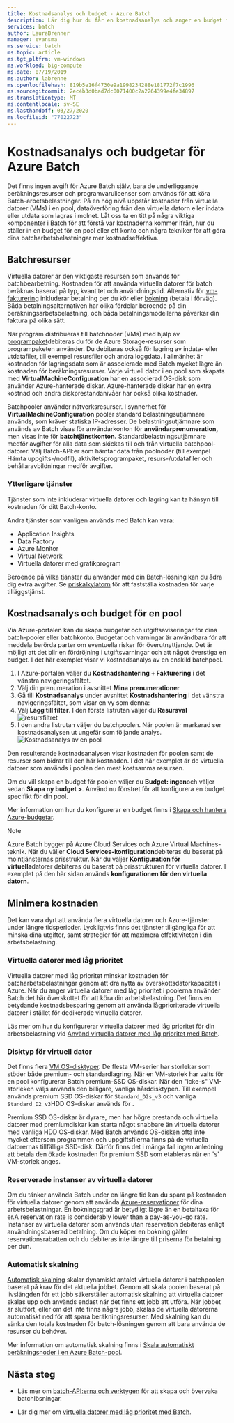 ```yaml
---
title: Kostnadsanalys och budget - Azure Batch
description: Lär dig hur du får en kostnadsanalys och anger en budget för underliggande beräkningsresurser och programvarulicenser som används för att köra dina batcharbetsbelastningar.
services: batch
author: LauraBrenner
manager: evansma
ms.service: batch
ms.topic: article
ms.tgt_pltfrm: vm-windows
ms.workload: big-compute
ms.date: 07/19/2019
ms.author: labrenne
ms.openlocfilehash: 819b5e16f4730e9a1998234288e181772f7c1996
ms.sourcegitcommit: 2ec4b3d0bad7dc0071400c2a2264399e4fe34897
ms.translationtype: MT
ms.contentlocale: sv-SE
ms.lasthandoff: 03/27/2020
ms.locfileid: "77022723"
---
```

# <a name="cost-analysis-and-budgets-for-azure-batch"></a>Kostnadsanalys och budgetar för Azure Batch

Det finns ingen avgift för Azure Batch själv, bara de underliggande beräkningsresurser och programvarulicenser som används för att köra Batch-arbetsbelastningar. På en hög nivå uppstår kostnader från virtuella datorer (VMs) i en pool, dataöverföring från den virtuella datorn eller indata eller utdata som lagras i molnet. Låt oss ta en titt på några viktiga komponenter i Batch för att förstå var kostnaderna kommer ifrån, hur du ställer in en budget för en pool eller ett konto och några tekniker för att göra dina batcharbetsbelastningar mer kostnadseffektiva.

## <a name="batch-resources"></a>Batchresurser

Virtuella datorer är den viktigaste resursen som används för batchbearbetning. Kostnaden för att använda virtuella datorer för batch beräknas baserat på typ, kvantitet och användningstid. Alternativ för [vm-fakturering](https://azure.microsoft.com/offers/ms-azr-0003p/) inkluderar betalning per du kör eller [bokning](../cost-management-billing/reservations/save-compute-costs-reservations.md) (betala i förväg). Båda betalningsalternativen har olika fördelar beroende på din beräkningsarbetsbelastning, och båda betalningsmodellerna påverkar din faktura på olika sätt.

När program distribueras till batchnoder (VMs) med hjälp av [programpaket](batch-application-packages.md)debiteras du för de Azure Storage-resurser som programpaketen använder. Du debiteras också för lagring av indata- eller utdatafiler, till exempel resursfiler och andra loggdata. I allmänhet är kostnaden för lagringsdata som är associerade med Batch mycket lägre än kostnaden för beräkningsresurser. Varje virtuell dator i en pool som skapats med **VirtualMachineConfiguration** har en associerad OS-disk som använder Azure-hanterade diskar. Azure-hanterade diskar har en extra kostnad och andra diskprestandanivåer har också olika kostnader.

Batchpooler använder nätverksresurser. I synnerhet för **VirtualMachineConfiguration** pooler standard belastningsutjämnare används, som kräver statiska IP-adresser. De belastningsutjämnare som används av Batch visas för användarkonton för **användarprenumeration,** men visas inte för **batchtjänstkonton.** Standardbelastningsutjämnare medför avgifter för alla data som skickas till och från virtuella batchpool-datorer. Välj Batch-API:er som hämtar data från poolnoder (till exempel Hämta uppgifts-/nodfil), aktivitetsprogrampaket, resurs-/utdatafiler och behållaravbildningar medför avgifter.

### <a name="additional-services"></a>Ytterligare tjänster

Tjänster som inte inkluderar virtuella datorer och lagring kan ta hänsyn till kostnaden för ditt Batch-konto.

Andra tjänster som vanligen används med Batch kan vara:

- Application Insights
- Data Factory
- Azure Monitor
- Virtual Network
- Virtuella datorer med grafikprogram

Beroende på vilka tjänster du använder med din Batch-lösning kan du ådra dig extra avgifter. Se [priskalkylatorn](https://azure.microsoft.com/pricing/calculator/) för att fastställa kostnaden för varje tilläggstjänst.

## <a name="cost-analysis-and-budget-for-a-pool"></a>Kostnadsanalys och budget för en pool

Via Azure-portalen kan du skapa budgetar och utgiftsaviseringar för dina batch-pooler eller batchkonto. Budgetar och varningar är användbara för att meddela berörda parter om eventuella risker för överutnyttjande. Det är möjligt att det blir en fördröjning i utgiftsvarningar och att något överstiga en budget. I det här exemplet visar vi kostnadsanalys av en enskild batchpool.

1. I Azure-portalen väljer du **Kostnadshantering + Fakturering** i det vänstra navigeringsfältet.
1. Välj din prenumeration i avsnittet **Mina prenumerationer**
1. Gå till **Kostnadsanalys** under avsnittet **Kostnadshantering** i det vänstra navigeringsfältet, som visar en vy som denna:
1. Välj **Lägg till filter**. I den första listrutan väljer du **Resursval** ![resursfiltret](./media/batch-budget/resource-filter.png)
1. I den andra listrutan väljer du batchpoolen. När poolen är markerad ser kostnadsanalysen ut ungefär som följande analys.
    ![Kostnadsanalys av en pool](./media/batch-budget/pool-cost-analysis.png)

Den resulterande kostnadsanalysen visar kostnaden för poolen samt de resurser som bidrar till den här kostnaden. I det här exemplet är de virtuella datorer som används i poolen den mest kostsamma resursen.

Om du vill skapa en budget för poolen väljer du **Budget: ingen**och väljer sedan **Skapa ny budget >**. Använd nu fönstret för att konfigurera en budget specifikt för din pool.

Mer information om hur du konfigurerar en budget finns i [Skapa och hantera Azure-budgetar](../cost-management-billing/costs/tutorial-acm-create-budgets.md).

> [!NOTE]
> Azure Batch bygger på Azure Cloud Services och Azure Virtual Machines-teknik. När du väljer **Cloud Services-konfiguration**debiteras du baserat på molntjänsternas prisstruktur. När du väljer **Konfiguration för virtuella**datorer debiteras du baserat på prisstrukturen för virtuella datorer. I exemplet på den här sidan används **konfigurationen för den virtuella datorn**.

## <a name="minimize-cost"></a>Minimera kostnaden

Det kan vara dyrt att använda flera virtuella datorer och Azure-tjänster under längre tidsperioder. Lyckligtvis finns det tjänster tillgängliga för att minska dina utgifter, samt strategier för att maximera effektiviteten i din arbetsbelastning.

### <a name="low-priority-virtual-machines"></a>Virtuella datorer med låg prioritet

Virtuella datorer med låg prioritet minskar kostnaden för batcharbetsbelastningar genom att dra nytta av överskottsdatorkapacitet i Azure. När du anger virtuella datorer med låg prioritet i poolerna använder Batch det här överskottet för att köra din arbetsbelastning. Det finns en betydande kostnadsbesparing genom att använda lågprioriterade virtuella datorer i stället för dedikerade virtuella datorer.

Läs mer om hur du konfigurerar virtuella datorer med låg prioritet för din arbetsbelastning vid [Använd virtuella datorer med låg prioritet med Batch](batch-low-pri-vms.md).

### <a name="virtual-machine-os-disk-type"></a>Disktyp för virtuell dator

Det finns flera [VM OS-disktyper](../virtual-machines/windows/disks-types.md). De flesta VM-serier har storlekar som stöder både premium- och standardlagring. När en VM-storlek har valts för en pool konfigurerar Batch premium-SSD OS-diskar. När den "icke-s" VM-storleken väljs används den billigare, vanliga hårddisktypen. Till exempel används premium SSD OS-diskar för `Standard_D2s_v3` och vanliga `Standard_D2_v3`HDD OS-diskar används för .

Premium SSD OS-diskar är dyrare, men har högre prestanda och virtuella datorer med premiumdiskar kan starta något snabbare än virtuella datorer med vanliga HDD OS-diskar. Med Batch används OS-disken ofta inte mycket eftersom programmen och uppgiftsfilerna finns på de virtuella datorernas tillfälliga SSD-disk. Därför finns det i många fall ingen anledning att betala den ökade kostnaden för premium SSD som etableras när en 's' VM-storlek anges.

### <a name="reserved-virtual-machine-instances"></a>Reserverade instanser av virtuella datorer

Om du tänker använda Batch under en längre tid kan du spara på kostnaden för virtuella datorer genom att använda [Azure-reservationer](../cost-management-billing/reservations/save-compute-costs-reservations.md) för dina arbetsbelastningar. En bokningsgrad är betydligt lägre än en betaltaxa för er.A reservation rate is considerably lower than a pay-as-you-go rate. Instanser av virtuella datorer som används utan reservation debiteras enligt användningsbaserad betalning. Om du köper en bokning gäller reservationsrabatten och du debiteras inte längre till priserna för betalning per dun.

### <a name="automatic-scaling"></a>Automatisk skalning

[Automatisk skalning](batch-automatic-scaling.md) skalar dynamiskt antalet virtuella datorer i batchpoolen baserat på krav för det aktuella jobbet. Genom att skala poolen baserat på livslängden för ett jobb säkerställer automatisk skalning att virtuella datorer skalas upp och används endast när det finns ett jobb att utföra. När jobbet är slutfört, eller om det inte finns några jobb, skalas de virtuella datorerna automatiskt ned för att spara beräkningsresurser. Med skalning kan du sänka den totala kostnaden för batch-lösningen genom att bara använda de resurser du behöver.

Mer information om automatisk skalning finns i [Skala automatiskt beräkningsnoder i en Azure Batch-pool](batch-automatic-scaling.md).

## <a name="next-steps"></a>Nästa steg

- Läs mer om [batch-API:erna och verktygen](batch-apis-tools.md) för att skapa och övervaka batchlösningar.  

- Lär dig mer om [virtuella datorer med låg prioritet med Batch](batch-low-pri-vms.md).
